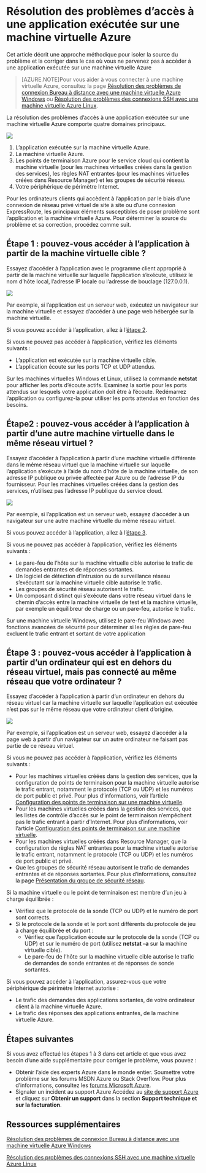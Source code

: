<properties
	pageTitle="Résolution des problèmes d’accès à une application exécutée sur une machine virtuelle Azure"
	description="Si vous ne pouvez pas accéder à une application exécutée sur une machine virtuelle Azure, procédez comme suit pour isoler la source du problème."
	services="virtual-machines"
	documentationCenter=""
	authors="dsk-2015"
	manager="timlt"
	editor=""
	tags="azure-service-management,azure-resource-manager"/>

<tags
	ms.service="virtual-machines"
	ms.workload="infrastructure-services"
	ms.tgt_pltfrm="na"
	ms.devlang="na"
	ms.topic="article"
	ms.date="07/01/2015"
	ms.author="dkshir"/>

# Résolution des problèmes d’accès à une application exécutée sur une machine virtuelle Azure

Cet article décrit une approche méthodique pour isoler la source du problème et la corriger dans le cas où vous ne parvenez pas à accéder à une application exécutée sur une machine virtuelle Azure

> [AZURE.NOTE]Pour vous aider à vous connecter à une machine virtuelle Azure, consultez la page [Résolution des problèmes de connexion Bureau à distance avec une machine virtuelle Azure Windows](virtual-machines-troubleshoot-remote-desktop-connections.md) ou [Résolution des problèmes des connexions SSH avec une machine virtuelle Azure Linux](virtual-machines-troubleshoot-ssh-connections.md).

La résolution des problèmes d’accès à une application exécutée sur une machine virtuelle Azure comporte quatre domaines principaux.

![](./media/virtual-machines-troubleshoot-access-application/tshoot_app_access1.png)

1.	L’application exécutée sur la machine virtuelle Azure.
2.	La machine virtuelle Azure.
3.	Les points de terminaison Azure pour le service cloud qui contient la machine virtuelle (pour les machines virtuelles créées dans la gestion des services), les règles NAT entrantes (pour les machines virtuelles créées dans Resource Manager) et les groupes de sécurité réseau.
4.	Votre périphérique de périmètre Internet.

Pour les ordinateurs clients qui accèdent à l’application par le biais d’une connexion de réseau privé virtuel de site à site ou d’une connexion ExpressRoute, les principaux éléments susceptibles de poser problème sont l’application et la machine virtuelle Azure. Pour déterminer la source du problème et sa correction, procédez comme suit.

## Étape 1 : pouvez-vous accéder à l’application à partir de la machine virtuelle cible ?

Essayez d’accéder à l’application avec le programme client approprié à partir de la machine virtuelle sur laquelle l’application s’exécute, utilisez le nom d’hôte local, l’adresse IP locale ou l’adresse de bouclage (127.0.0.1).

![](./media/virtual-machines-troubleshoot-access-application/tshoot_app_access2.png)

Par exemple, si l’application est un serveur web, exécutez un navigateur sur la machine virtuelle et essayez d’accéder à une page web hébergée sur la machine virtuelle.

Si vous pouvez accéder à l’application, allez à l’[étape 2](#step2).

Si vous ne pouvez pas accéder à l’application, vérifiez les éléments suivants :

- L’application est exécutée sur la machine virtuelle cible.
- L’application écoute sur les ports TCP et UDP attendus.

Sur les machines virtuelles Windows et Linux, utilisez la commande **netstat** pour afficher les ports d’écoute actifs. Examinez la sortie pour les ports attendus sur lesquels votre application doit être à l’écoute. Redémarrez l’application ou configurez-la pour utiliser les ports attendus en fonction des besoins.

## <a id="step2"></a>Étape2 : pouvez-vous accéder à l’application à partir d’une autre machine virtuelle dans le même réseau virtuel ?

Essayez d’accéder à l’application à partir d’une machine virtuelle différente dans le même réseau virtuel que la machine virtuelle sur laquelle l’application s’exécute à l’aide du nom d’hôte de la machine virtuelle, de son adresse IP publique ou privée affectée par Azure ou de l’adresse IP du fournisseur. Pour les machines virtuelles créées dans la gestion des services, n’utilisez pas l’adresse IP publique du service cloud.

![](./media/virtual-machines-troubleshoot-access-application/tshoot_app_access3.png)

Par exemple, si l’application est un serveur web, essayez d’accéder à un navigateur sur une autre machine virtuelle du même réseau virtuel.

Si vous pouvez accéder à l’application, allez à l’[étape 3](#step3).

Si vous ne pouvez pas accéder à l’application, vérifiez les éléments suivants :

- Le pare-feu de l’hôte sur la machine virtuelle cible autorise le trafic de demandes entrantes et de réponses sortantes.
- Un logiciel de détection d’intrusion ou de surveillance réseau s’exécutant sur la machine virtuelle cible autorise le trafic.
- Les groupes de sécurité réseau autorisent le trafic.
- Un composant distinct qui s’exécute dans votre réseau virtuel dans le chemin d’accès entre la machine virtuelle de test et la machine virtuelle, par exemple un équilibreur de charge ou un pare-feu, autorise le trafic.

Sur une machine virtuelle Windows, utilisez le pare-feu Windows avec fonctions avancées de sécurité pour déterminer si les règles de pare-feu excluent le trafic entrant et sortant de votre application

## <a id="step3"></a>Étape 3 : pouvez-vous accéder à l’application à partir d’un ordinateur qui est en dehors du réseau virtuel, mais pas connecté au même réseau que votre ordinateur ?

Essayez d’accéder à l’application à partir d’un ordinateur en dehors du réseau virtuel car la machine virtuelle sur laquelle l’application est exécutée n’est pas sur le même réseau que votre ordinateur client d’origine.

![](./media/virtual-machines-troubleshoot-access-application/tshoot_app_access4.png)

Par exemple, si l’application est un serveur web, essayez d’accéder à la page web à partir d’un navigateur sur un autre ordinateur ne faisant pas partie de ce réseau virtuel.

Si vous ne pouvez pas accéder à l’application, vérifiez les éléments suivants :

- Pour les machines virtuelles créées dans la gestion des services, que la configuration de points de terminaison pour la machine virtuelle autorise le trafic entrant, notamment le protocole (TCP ou UDP) et les numéros de port public et privé. Pour plus d’informations, voir l’article [Configuration des points de terminaison sur une machine virtuelle](virtual-machines-set-up-endpoints.md).
- Pour les machines virtuelles créées dans la gestion des services, que les listes de contrôle d’accès sur le point de terminaison n’empêchent pas le trafic entrant à partir d’Internet. Pour plus d’informations, voir l’article [Configuration des points de terminaison sur une machine virtuelle](virtual-machines-set-up-endpoints.md).
- Pour les machines virtuelles créées dans Resource Manager, que la configuration de règles NAT entrantes pour la machine virtuelle autorise le trafic entrant, notamment le protocole (TCP ou UDP) et les numéros de port public et privé. 
- Que les groupes de sécurité réseau autorisent le trafic de demandes entrantes et de réponses sortantes. Pour plus d’informations, consultez la page [Présentation du groupe de sécurité réseau](virtual-networks-nsg.md).

Si la machine virtuelle ou le point de terminaison est membre d’un jeu à charge équilibrée :

- Vérifiez que le protocole de la sonde (TCP ou UDP) et le numéro de port sont corrects.
- Si le protocole de la sonde et le port sont différents du protocole de jeu à charge équilibrée et du port :
	- Vérifiez que l’application écoute sur le protocole de la sonde (TCP ou UDP) et sur le numéro de port (utilisez **netstat –a** sur la machine virtuelle cible).
	- Le pare-feu de l’hôte sur la machine virtuelle cible autorise le trafic de demandes de sonde entrantes et de réponses de sonde sortantes.

Si vous pouvez accéder à l’application, assurez-vous que votre périphérique de périmètre Internet autorise :

- Le trafic des demandes des applications sortantes, de votre ordinateur client à la machine virtuelle Azure.
- Le trafic des réponses des applications entrantes, de la machine virtuelle Azure.

## Étapes suivantes

Si vous avez effectué les étapes 1 à 3 dans cet article et que vous avez besoin d’une aide supplémentaire pour corriger le problème, vous pouvez :

- Obtenir l’aide des experts Azure dans le monde entier. Soumettre votre problème sur les forums MSDN Azure ou Stack Overflow. Pour plus d’informations, consultez les [forums Microsoft Azure](http://azure.microsoft.com/support/forums/).
- Signaler un incident au support Azure Accédez au [site de support Azure](http://azure.microsoft.com/support/options/) et cliquez sur **Obtenir un support** dans la section **Support technique et sur la facturation**.

## Ressources supplémentaires

[Résolution des problèmes de connexion Bureau à distance avec une machine virtuelle Azure Windows](virtual-machines-troubleshoot-remote-desktop-connections.md)

[Résolution des problèmes des connexions SSH avec une machine virtuelle Azure Linux](virtual-machines-troubleshoot-ssh-connections.md)

<!---HONumber=August15_HO6-->